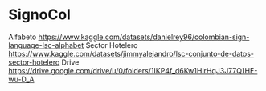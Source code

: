 # SignoCol
 
Alfabeto https://www.kaggle.com/datasets/danielrey96/colombian-sign-language-lsc-alphabet
Sector Hotelero https://www.kaggle.com/datasets/jimmyalejandro/lsc-conjunto-de-datos-sector-hotelero
Drive https://drive.google.com/drive/u/0/folders/1IKP4f_d6Kw1HlrHqJ3J77Q1HE-wu-D_A
